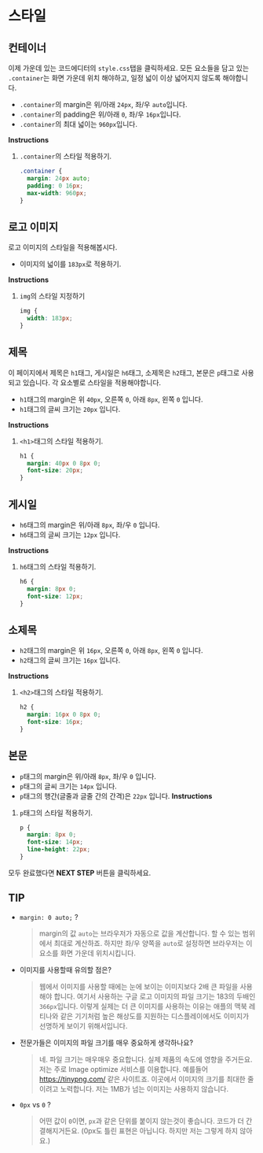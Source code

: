 # 스타일

## 컨테이너
이제 가운데 있는 코드에디터의 `style.css`탭을 클릭하세요. 모든 요소들을 담고 있는 `.container`는 화면 가운데 위치 해야하고, 일정 넓이 이상 넓어지지 않도록 해야합니다.  
* `.container`의 margin은 위/아래 `24px`, 좌/우 `auto`입니다.
* `.container`의 padding은 위/아래 `0`, 좌/우 `16px`입니다.
* `.container`의 최대 넓이는 `960px`입니다.

**Instructions**
1. `.container`의 스타일 적용하기.
    ```css
    .container {
      margin: 24px auto;
      padding: 0 16px;
      max-width: 960px;
    }
    ```



## 로고 이미지
로고 이미지의 스타일을 적용해봅시다.
* 이미지의 넓이를 `183px`로 적용하기.

**Instructions**
1. `img`의 스타일 지정하기
    ```css
    img {
      width: 183px;
    }
    ```



## 제목 
이 페이지에서 제목은 `h1`태그, 게시일은 `h6`태그, 소제목은 `h2`태그, 본문은 `p`태그로 사용되고 있습니다. 각 요소별로 스타일을 적용해야합니다.
* `h1`태그의 margin은 위 `40px`, 오른쪽 `0`, 아래 `8px`, 왼쪽 `0` 입니다.
* `h1`태그의 글씨 크기는 `20px` 입니다.

**Instructions**
1. `<h1>`태그의 스타일 적용하기.
    ```css
    h1 {
      margin: 40px 0 8px 0;
      font-size: 20px;
    }
    ```



## 게시일
* `h6`태그의 margin은 위/아래 `8px`, 좌/우 `0` 입니다.
* `h6`태그의 글씨 크기는 `12px` 입니다.

**Instructions**
1. `h6`태그의 스타일 적용하기.
    ```css
    h6 {
      margin: 8px 0;
      font-size: 12px;
    }
    ```



## 소제목
* `h2`태그의 margin은 위 `16px`, 오른쪽 `0`, 아래 `8px`, 왼쪽 `0` 입니다.
* `h2`태그의 글씨 크기는 `16px` 입니다.

**Instructions**
1. `<h2>`태그의 스타일 적용하기.
    ```css
    h2 {
      margin: 16px 0 8px 0;
      font-size: 16px;
    }
    ```



## 본문
* `p`태그의 margin은 위/아래 `8px`, 좌/우 `0` 입니다.
* `p`태그의 글씨 크기는 `14px` 입니다.
* `p`태그의 행간(글줄과 글줄 간의 간격)은 `22px` 입니다.
**Instructions**

1. `p`태그의 스타일 적용하기.
    ```css
    p {
      margin: 8px 0;
      font-size: 14px;
      line-height: 22px;
    }
    ```



모두 완료했다면 **NEXT STEP** 버튼을 클릭하세요.

 

## TIP
* `margin: 0 auto;` ?
    > margin의 값 `auto`는 브라우저가 자동으로 값을 계산합니다. 할 수 있는 범위에서 최대로 계산하죠. 하지만 좌/우 양쪽을 `auto`로 설정하면 브라우저는 이 요소를 화면 가운데 위치시킵니다.
* 이미지를 사용할때 유의할 점은?
    > 웹에서 이미지를 사용할 때에는 눈에 보이는 이미지보다 2배 큰 파일을 사용해야 합니다. 여기서 사용하는 구글 로고 이미지의 파일 크기는 183의 두배인 `366px`입니다. 이렇게 실제는 더 큰 이미지를 사용하는 이유는 애플의 맥북 레티나와 같은 기기처럼 높은 해상도를 지원하는 디스플레이에서도 이미지가 선명하게 보이기 위해서입니다. 
* 전문가들은 이미지의 파일 크기를 매우 중요하게 생각하나요?
    > 네. 파일 크기는 매우매우 중요합니다. 실제 제품의 속도에 영향을 주거든요. 저는 주로 Image optimize 서비스를 이용합니다. 예를들어 https://tinypng.com/ 같은 사이트죠. 이곳에서 이미지의 크기를 최대한 줄이려고 노력합니다. 저는 1MB가 넘는 이미지는 사용하지 않습니다.  
* `0px` vs `0` ? 
    > 어떤 값이 `0`이면, `px`과 같은 단위를 붙이지 않는것이 좋습니다. 코드가 더 간결해지거든요. (0px도 틀린 표현은 아닙니다. 하지만 저는 그렇게 하지 않아요.)